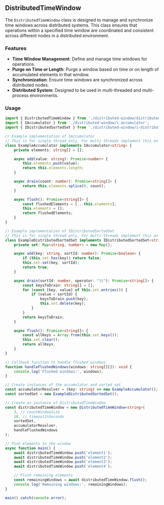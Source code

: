 ## DistributedTimeWindow

The `DistributedTimeWindow` class is designed to manage and synchronize time windows across distributed systems. This class ensures that operations within a specified time window are coordinated and consistent across different nodes in a distributed environment.

### Features

- **Time Window Management**: Define and manage time windows for operations.
- **Purge on Time or Length**: Purge a window based on time or on length of accumulated elements in that window.
- **Synchronization**: Ensure time windows are synchronized across distributed nodes.
- **Distributed System**: Designed to be used in multi-threaded and multi-process environments.

### Usage
```typescript
import { DistributedTimeWindow } from './distributed-window/distributed-time-window';
import { IAccumulator } from './distributed-window/i-accumulator';
import { IDistributedSortedSet } from './distributed-window/i-distributed-sorted-set';

// Example implementation of IAccumulator
// This is for single thread only, For multi-threads implement this on SharedBuffer. For multi-process implement this on Redis
class ExampleAccumulator implements IAccumulator<string> {
    private elements: string[] = [];

    async add(value: string): Promise<number> {
        this.elements.push(value);
        return this.elements.length;
    }

    async drain(count: number): Promise<string[]> {
        return this.elements.splice(0, count);
    }

    async flush(): Promise<string[]> {
        const flushedElements = [...this.elements];
        this.elements = [];
        return flushedElements;
    }
}

// Example implementation of IDistributedSortedSet
// This is for single thread only, For multi-threads implement this on SharedBuffer. For multi-process implement this on Redis
class ExampleDistributedSortedSet implements IDistributedSortedSet<string> {
    private set: Map<string, number> = new Map();

    async add(key: string, sortId: number): Promise<boolean> {
        if (this.set.has(key)) return false;
        this.set.set(key, sortId);
        return true;
    }

    async drain(sortId: number, operator: "lt"): Promise<string[]> {
        const keysToDrain: string[] = [];
        for (const [key, value] of this.set.entries()) {
            if (value < sortId) {
                keysToDrain.push(key);
                this.set.delete(key);
            }
        }
        return keysToDrain;
    }

    async flush(): Promise<string[]> {
        const allKeys = Array.from(this.set.keys());
        this.set.clear();
        return allKeys;
    }
}

// Callback function to handle flushed windows
function handleFlushedWindows(windows: string[][]): void {
    console.log('Flushed windows:', windows);
}

// Create instances of the accumulator and sorted set
const accumulatorResolver = (key: string) => new ExampleAccumulator();
const sortedSet = new ExampleDistributedSortedSet();

// Create an instance of DistributedTimeWindow
const distributedTimeWindow = new DistributedTimeWindow<string>(
    3, // countWindowSize
    10, // timeoutInSeconds
    sortedSet,
    accumulatorResolver,
    handleFlushedWindows
);

// Push elements to the window
async function main() {
    await distributedTimeWindow.push('element1');
    await distributedTimeWindow.push('element2');
    await distributedTimeWindow.push('element3');
    await distributedTimeWindow.push('element4');

    // Flush remaining elements
    const remainingWindows = await distributedTimeWindow.flush();
    console.log('Remaining windows:', remainingWindows);
}

main().catch(console.error);
```